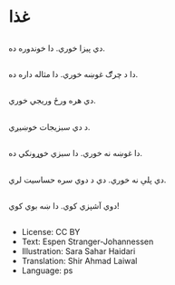 # غذا

##
دي پیزا خوري. دا خوندوره ده.

##
دا د چرګ غوښه خوري. دا مثاله داره ده.

##
دي هره ورځ وریجي خوري.

##
د دي سبزیجات خوښیږي.

##
دا غوښه نه خوري. دا سبزي خوړونکي ده.

##
دي پلې نه خوري. دي د دوي سره حساسیت لري.

##
دوي آشپزي کوي. دا ښه بوي کوي!

##
* License: CC BY
* Text: Espen Stranger-Johannessen
* Illustration: Sara Sahar Haidari
* Translation: Shir Ahmad Laiwal
* Language: ps
